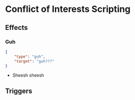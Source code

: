 # Conflict of Interests Scripting
## Effects
### Guh
```json
{
    "type": "guh",
    "target": "guh???"
}
```

- Sheesh
sheesh
## Triggers